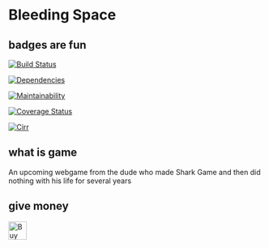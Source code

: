# Bleeding Space
## badges are fun
[![Build Status](https://travis-ci.org/Cirrial/Bleeding-Space.svg?branch=master)](https://travis-ci.org/Cirrial/Bleeding-Space)

[![Dependencies](https://david-dm.org/Cirrial/Bleeding-Space.svg)](https://david-dm.org/Cirrial/Bleeding-Space)

[![Maintainability](https://api.codeclimate.com/v1/badges/08b7532bf5e9db0c2515/maintainability)](https://codeclimate.com/github/Cirrial/Bleeding-Space/maintainability)

[![Coverage Status](https://coveralls.io/repos/github/Cirrial/Bleeding-Space/badge.svg?branch=master)](https://coveralls.io/github/Cirrial/Bleeding-Space?branch=master)

[![Cirr](https://img.shields.io/badge/cirr-yes-blue.svg)](http://cirri.al)

## what is game

An upcoming webgame from the dude who made Shark Game and then did nothing with his life for several years

## give money

<a href='https://ko-fi.com/8d18a4431921c03' target='_blank'><img height='36' style='border:0px;height:36px;' src='https://az743702.vo.msecnd.net/cdn/kofi1.png?v=0' border='0' alt='Buy Me a Coffee at ko-fi.com' /></a>